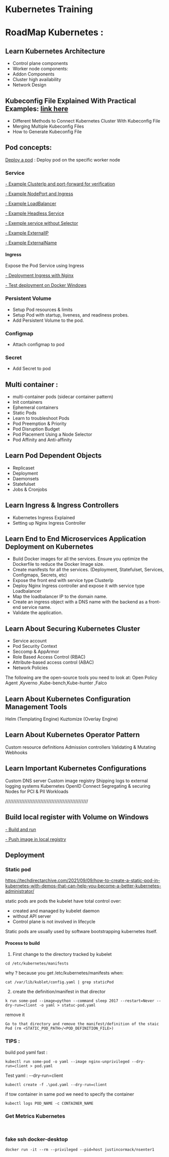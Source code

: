 # Kubernetes Training

 # RoadMap Kubernetes :
 ## Learn Kubernetes Architecture
- Control plane components
- Worker node components:
- Addon Components
- Cluster high availability
- Network Design

 ## Kubeconfig File Explained With Practical Examples: [link here](./kubeconfig.md) 
- Different Methods to Connect Kubernetes Cluster With Kubeconfig File
- Merging Multiple Kubeconfig Files
- How to Generate Kubeconfig File


## Pod concepts:
  [Deploy a pod](./pod-concepts/README.md) : Deploy pod on the specific worker node

### Service

[- Example ClusterIp and port-forward for verification](./pod-concepts/2-examples-services#1-example-useing-clusterip-and-port-forward-for-verification)

[- Example NodePort and Ingress](./pod-concepts/2-examples-services)

[- Example LoadBalancer](./pod-concepts/2-examples-services)

[- Example Headless Service](./pod-concepts/2-examples-services)

[- Exemple service without Selector](./pod-concepts/2-examples-services)

[- Example ExternalIP](./pod-concepts/2-examples-services)

[- Example ExternalName](./pod-concepts/2-examples-services)

#### Ingress
Expose the Pod Service using Ingress

[- Deployment Ingress with Nginx](./pod-concepts/1-example-nginx-ingress/README.md)

[- Test deployment on Docker Windows](./pod-concepts/1-example-nginx-ingress/README.md)

### Persistent Volume
- Setup Pod resources & limits
- Setup Pod with startup, liveness, and readiness probes.
- Add Persistent Volume to the pod.

### Configmap
- Attach configmap to pod

### Secret
- Add Secret to pod

## Multi container :
- multi-container pods (sidecar container pattern)
- Init containers
- Ephemeral containers
- Static Pods
- Learn to troubleshoot Pods
- Pod Preemption & Priority
- Pod Disruption Budget
- Pod Placement Using a Node Selector
- Pod Affinity and Anti-affinity

## Learn Pod Dependent Objects
- Replicaset
- Deployment
- Daemonsets
- Statefulset
- Jobs & Cronjobs

## Learn Ingress & Ingress Controllers
- Kubernetes Ingress Explained
- Setting up Nginx Ingress Controller

## Learn End to End Microservices Application Deployment on Kubernetes
- Build Docker images for all the services. Ensure you optimize the Dockerfile to reduce the Docker Image size.
- Create manifests for all the services. (Deployment, Statefulset, Services, Configmaps, Secrets, etc)
- Expose the front end with service type ClusterIp
- Deploy Nginx Ingress controller and expose it with service type Loadbalancer
- Map the loadbalancer IP to the domain name.
- Create an ingress object with a DNS name with the backend as a front-end service name.
- Validate the application.

## Learn About Securing Kubernetes Cluster
- Service account
- Pod Security Context
- Seccomp & AppArmor
- Role Based Access Control (RBAC)
- Attribute-based access control (ABAC) 
- Network Policies

The following are the open-source tools you need to look at: Open Policy Agent ,Kyverno ,Kube-bench,Kube-hunter ,Falco

## Learn About Kubernetes Configuration Management Tools
Helm (Templating Engine)
Kuztomize (Overlay Engine)

## Learn About Kubernetes Operator Pattern
Custom resource definitions
Admission controllers
Validating & Mutating Webhooks

## Learn Important Kubernetes Configurations
Custom DNS server
Custom image registry
Shipping logs to external logging systems
Kubernetes OpenID Connect
Segregating & securing Nodes for PCI & PII Workloads


////////////////////////////////////////////////////
## Build local register with Volume on Windows
[- Build and run](./local-register-windows)

[- Push image in local registry](./local-register-windows)

## Deployment

### Static pod 

https://techdirectarchive.com/2021/09/09/how-to-create-a-static-pod-in-kubernetes-with-demos-that-can-help-you-become-a-better-kubernetes-administrator/

static pods are pods the kubelet have total control over:
- created and managed by kubelet daemon 
- without API server
- Control plane is not involved in lifecycle 

Static pods are usually used by software bootstrapping kubernetes itself.

#### Process to build 

1) First change to the directory tracked by kubelet
```
cd /etc/kubernetes/manifests
```
why ? because you get /etc/kubernetes/manifests when: 
```
cat /var/lib/kublet/config.yaml | grep staticPod
```

2) create the definition/manifest in that director
```
k run some-pod --image=python --command sleep 2017 --restart=Never --dry-run=client -o yaml > statuc-pod.yaml
```
remove it 
```
Go to that directory and remove the manifest/definition of the staic Pod (rm <STATIC_POD_PATH>/<POD_DEFINITION_FILE>)
```

### TIPS :

build pod yaml fast :
```
kubectl run some-pod -o yaml --image nginx-unprivileged --dry-run=client > pod.yaml
```

Test yaml : --dry-run=client
```
kubectl create -f .\pod.yaml --dry-run=client
```

if tow container in same pod we need to specify the container 
```
kubectl logs POD_NAME -c CONTAINER_NAME
```
 ### Get Metrics Kubernetes

 ```kubectl top node
 ```

 ```kubectl top pod -A --containers=true
 ```

 ### fake ssh docker-desktop
 ```
 docker run -it --rm --privileged --pid=host justincormack/nsenter1                                                   
 ```
